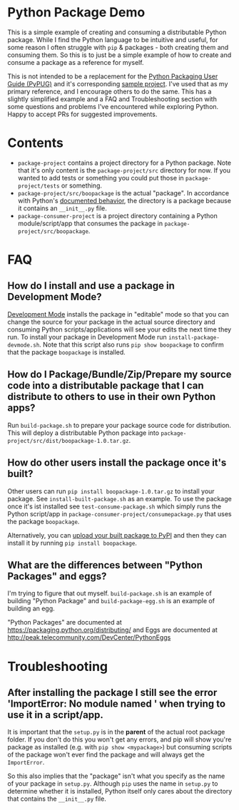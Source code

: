# Python Package Demo
This is a simple example of creating and consuming a distributable Python package. While I find the Python language to be intuitive and useful, for some reason I often struggle with `pip` & packages - both creating them and consuming them. So this is to just be a simple example of how to create and consume a package as a reference for myself.

This is not intended to be a replacement for the [Python Packaging User Guide (PyPUG)](https://packaging.python.org/) and it's corresponding [sample project](https://github.com/pypa/sampleproject). I've used that as my primary reference, and I encourage others to do the same. This has a slightly simplified example and a FAQ and Troubleshooting section with some questions and problems I've encountered while exploring Python. Happy to accept PRs for suggested improvements.


# Contents #
* `package-project` contains a project directory for a Python package. Note that it's only content is the `package-project/src` directory for now. If you wanted to add tests or something you could put those in `package-project/tests` or something.
* `package-project/src/boopackage` is the actual "package". In accordance with Python's [documented behavior](https://docs.python.org/2.7/tutorial/modules.html#tut-packages), the directory is a package because it contains an `__init__.py` file.
* `package-consumer-project` is a project directory containing a Python module/script/app that consumes the package in `package-project/src/boopackage`.

# FAQ #
## How do I install and use a package in Development Mode? ##
[Development Mode](https://packaging.python.org/distributing/#working-in-development-mode) installs the package in "editable" mode so that you can change the source for your package in the actual source directory and consuming Python scripts/applications will see your edits the next time they run. To install your package in Development Mode run `install-package-devmode.sh`.
Note that this script also runs `pip show boopackage` to confirm that the package `boopackage` is installed.

## How do I Package/Bundle/Zip/Prepare my source code into a distributable package that I can distribute to others to use in their own Python apps? ##
Run `build-package.sh` to prepare your package source code for distribution. This will deploy a distributable Python package into `package-project/src/dist/boopackage-1.0.tar.gz`.

## How do other users install the package once it's built? ##
Other users can run `pip install boopackage-1.0.tar.gz` to install your package. See `install-built-package.sh` as an example. To use the package once it's ist installed see `test-consume-package.sh` which simply runs the Python script/app in `package-consumer-project/consumepackage.py` that uses the package `boopackage`.

Alternatively, you can [upload your built package to PyPI](https://packaging.python.org/distributing/#uploading-your-project-to-pypi) and then they can install it by running `pip install boopackage`. 

## What are the differences between "Python Packages" and eggs?
I'm trying to figure that out myself. `build-package.sh` is an example of building "Python Package" and `build-package-egg.sh` is an example of building an egg.

"Python Packages" are documented at https://packaging.python.org/distributing/ and Eggs are documented at http://peak.telecommunity.com/DevCenter/PythonEggs


# Troubleshooting #
## After installing the package I still see the error 'ImportError: No module named <mypackage>' when trying to use it in a script/app. ##
It is important that the `setup.py` is in the **parent** of the actual root package folder. If you don't do this you won't get any errors, and pip will show you're package as installed (e.g. with `pip show <mypackage>`) but consuming scripts of the package won't ever find the package and will always get the `ImportError`.

So this also implies that the "package" isn't what you specify as the name of your package in `setup.py`. Although `pip` uses the name in `setup.py` to determine whether it is installed, Python itself only cares about the directory that contains the `__init__.py` file.
